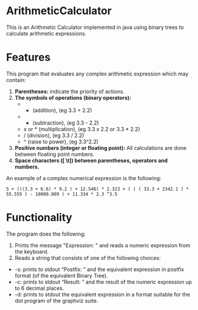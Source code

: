# ArithmeticCalculator

This is an Arithmetic Calculator implemented in java using binary trees to calculate arithmetic expressions.

# Features 

This program  that evaluates any complex arithmetic expression which may contain:
1. **Parentheses:** indicate the priority of actions.
2. **The symbols of operations (binary operators):**
      * + (addition), (eg 3.3 + 2.2)
      * - (subtraction), (eg 3.3 - 2.2)
      * x or * (multiplication), (eg 3.3 x 2.2 or 3.3 * 2.2)
      * / (division), (eg 3.3 / 2.2)
      * ^ (raise to power), (eg 3.3^2.2)
5. **Positive numbers (integer or floating point):** All calculations are done
between floating point numbers.
6. **Space characters ([ \t]) between parentheses, operators and numbers.**

An example of a complex numerical expression is the following:

```
5 + (((3.3 + 6.6) * 9.2 ) + 12.546) * 2.323 + ( ( ( 33.3 + 2342.1 ) * 55.555 ) - 10000.009 ) + 11.334 * 2.3 ^3.5
```

# Functionality

The program does the following:

1. Prints the message "Expression: " and reads a numeric expression from the
keyboard. 
2. Reads a string that consists of one of the following choices:
 - -s: prints to stdout “Postfix: ” and the equivalent expression in postfix format (of the equivalent Binary Tree).
 - -c: prints to stdout “Result: ” and the result of the numeric expression up to 6 decimal places.
 - -d: prints to stdout the equivalent expression in a format suitable for the dot program of the graphviz suite.

